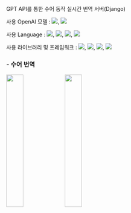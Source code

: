 GPT API를 통한 수어 동작 실시간 번역 서버(Django)

사용 OpenAI  모델 : <img src="https://img.shields.io/badge/gpt 3.5 turbo-3766AB?style=flat-square&logo=HTML&logoColor=white"/>, <img src="https://img.shields.io/badge/gpt 4o-3766AB?style=flat-square&logo=gpt-4o&logoColor=white"/>

사용 Language : <img src="https://img.shields.io/badge/Python-3766AB?style=flat-square&logo=Python&logoColor=white"/>, <img src="https://img.shields.io/badge/HTML5-3766AB?style=flat-square&logo=HTML5&logoColor=white"/>, <img src="https://img.shields.io/badge/CSS-3766AB?style=flat-square&logo=CSS&logoColor=white"/>, <img src="https://img.shields.io/badge/JavaScript-3766AB?style=flat-square&logo=JavaScript&logoColor=white"/>

사용 라이브러리 및 프레임워크 : <img src="https://img.shields.io/badge/Django-3766AB?style=flat-square&logo=Django&logoColor=white"/>, <img src="https://img.shields.io/badge/Tensorflow-3766AB?style=flat-square&logo=Tensorflow&logoColor=white"/>, <img src="https://img.shields.io/badge/YoloV5-3766AB?style=flat-square&logo=Yolov5&logoColor=white"/>, <img src="https://img.shields.io/badge/Pytorch-3766AB?style=flat-square&logo=Pytorch&logoColor=white"/>
    
    
### - 수어 번역
<img src="https://github.com/user-attachments/assets/69bea2b1-64d3-4d20-881f-795c6291905d" width="30%"/>

<img src="https://github.com/user-attachments/assets/a65feaab-fdb6-4e59-839e-ad059a19eae9" width="30%">
